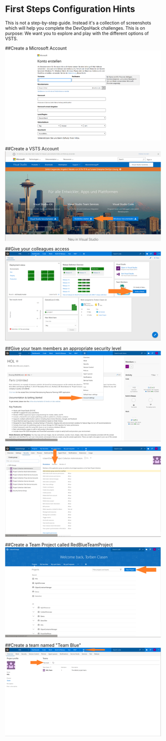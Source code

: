 #  First Steps Configuration Hints
This is not a step-by-step guide. Instead it's a collection of screenshots which will help you complete the DevOpsHack challenges.
This is on purpose: We want you to explore and play with the different options of VSTS. 

##Create a Microsoft Account
![Create a Microsoft Account](/FirstSteps/images/SignUpMicrosoft.PNG)

##Create a VSTS Account 
![Create a VSTS Account](/FirstSteps/images/CreateVSTSAccount.PNG)

##Give your colleagues access
![Give your colleagues access](/FirstSteps/images/VSTSDashboard.PNG)

##Give your team members an appropriate security level
![Give your team members an appropriate security level](/FirstSteps/images/VSTSOptions1.PNG)

![Give your team members an appropriate security level](/FirstSteps/images/VSTSAccountSecuritySettings.PNG)

##Create a Team Project called RedBlueTeamProject
![Create a Team Project called RedBlueTeamProject](/FirstSteps/images/VSTSLandingPage.PNG)

##Create a team named "Team Blue"
![Create a team named "Team Blue"](/FirstSteps/Images/VSTSTeams.PNG)